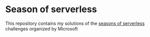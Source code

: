 # Season of serverless

This repository contains my solutions of the [seasons of serverless](https://github.com/microsoft/Seasons-of-Serverless) challenges organized by Microsoft